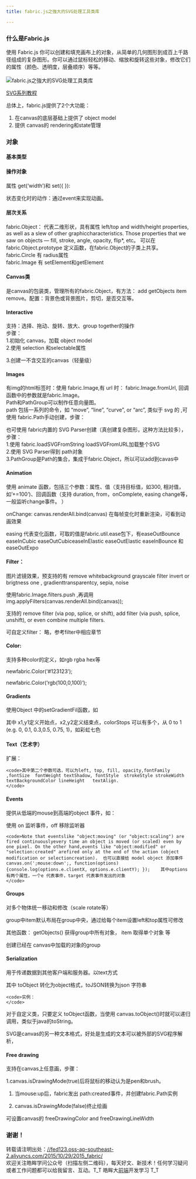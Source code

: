 ```yaml
---
title: fabric.js之強大的SVG处理工具类库

---
```


### [][1]什么是Fabric.js

使用 Fabric.js 你可以创建和填充画布上的对象，从简单的几何图形到成百上千路径组成的复杂图形。你可以通过鼠标轻松的移动、缩放和旋转这些对象，修改它们的属性（颜色、透明度，层叠顺序）等等。  
<a></a>  
![fabric.js之強大的SVG处理工具类库][2]

<a href="//fed123.oss-ap-southeast-2.aliyuncs.com/2015/11/05/2015_svg_learn/" target="_blank" rel="external">SVG系列教程</a>

总体上，fabric.js提供了2个大功能：

  1. 在canvas的底层基础上提供了 object model
  2. 提供 canvas的 rendering和state管理

### [][3]对象

#### [][4]基本类型

#### [][5]操作对象

属性 get(‘width’)和 set({ }):

状态变化时的动作：通过event来实现动画。

#### [][6]层次关系

fabric.Object： 代表二维形状，具有属性 left/top and width/height properties, as well as a slew of other graphiccharacteristics. Those properties that we saw on objects — fill, stroke, angle, opacity, flip*, etc。 可以在fabric.Object.prototype 定义函数，在fabric.Object的子类上共享。  
fabric.Circle 有 radius属性  
fabric.Image 有 setElement和getElement

#### [][7]Canvas类

是canvas的包装类，管理所有的fabric.Object，有方法： add getObjects item remove。配置：背景色或背景图片，剪切，是否交互等。

#### [][8]Interactive

支持：选择、拖动、旋转、放大、group together的操作  
步骤：  
1.初始化 canvas，加载 object model  
2.使用 selection 和selectable属性

3.创建一不含交互的canvas（轻量级）

#### [][9]Images

有img的html标签时：使用 fabric.Image,有 url 时： fabric.Image.fromUrl, 回调函数中的参数就是fabric.Image。  
Path和PathGroup可以制作任意向量图。  
path 包括一系列的命令，如 “move”, “line”, “curve”, or “arc”, 类似于 svg 的<path></path> ,可使用 fabric.Path手动创建，步骤：

也可使用 fabric内置的 SVG Parser创建（真创建复杂图形，这种方法比较多），步骤：  
1.使用 fabric.loadSVGFromString loadSVGFromURL加载整个SVG  
2.使用 SVG Parser得到 path对象  
3.PathGroup是Path的集合，集成于fabric.Object，所以可以add到cavas中

#### [][10]Animation

使用 animate 函数，包括三个参数：属性、值（支持目标值，如300, 相对值，如’+=100’)、回调函数（支持 duration, from，onComplete, easing change等，一般监听change事件。 ）

onChange: canvas.renderAll.bind(canvas) 在每帧变化时重新渲染，可看到动画效果

easing 代表变化函数，可取的值是fabric.util.ease包下，有easeOutBounce easeInCubic easeOutCubiceaseInElastic easeOutElastic easeInBounce 和easeOutExpo

#### [][11]Filter：

图片滤镜效果，预支持的有 remove whitebackground grayscale filter invert or brigtness one , gradienttransparentcy, sepia, noise

使用fabric.Image.filters.push ,再调用 img.applyFilters(canvas.renderAll.bind(canvas));

支持的 remove filter (via pop, splice, or shift), add filter (via push, splice, unshift), or even combine multiple filters.

可自定义filter： 略，参考filter中相应章节

#### [][12]Color:

支持多种color的定义，如rgb rgba hex等

newfabric.Color(‘#123123’);

newfabric.Color(‘rgb(100,0,100)’);

#### Gradients  

使用Object 中的setGradientFil函数，如

其中 x1,y1定义开始点，x2,y2定义结束点，colorStops 可以有多个，从 0 to 1 (e.g. 0, 0.1, 0.3,0.5, 0.75, 1)，如彩虹七色

#### Text（艺术字）  

扩展：

    <code>其中第二个参数可选，可以为left, top, fill, opacity,fontFamily ,fontSize  fontWeight textShadow, fontStyle  strokeStyle strokeWidth textBackgroundColor lineHeight   textAlign. 
    </code>

#### [][13]Events

提供从低端的mouse到高端的object 事件，如：

使用 on 监听事件，off 移除监听器

    <code>Note that eventslike "object:moving" (or "object:scaling") are fired continuouslyevery time an object is moved (or scaled) even by one pixel. On the other hand,events like "object:modified" or "selection:created" arefired only at the end of the action (object modification or selectioncreation).  也可以直接给 model object 添加事件  canvas.on(';mouse:down';, function(options){console.log(options.e.clientX, options.e.clientY); });    其中options有两个属性，一个e 代表事件，target 代表事件发出的对象 
    </code>

#### [][14]Groups

对多个物体统一移动和修改（scale rotate等）

group中item默认布局在group中央，通过给每个item设置left和top属性可修改

其他函数： getObjects() 获得group中所有对象， item 取得单个对象 等

创建已经在 canvas中加载的对象的group

#### [][15]Serialization

用于传递数据到其他客户端和服务器。以text方式

其中 toObject 转化为object格式，toJSON转换为json 字符串

    <code>实例： 
    </code>

对于自定义类，只要定义 toObject函数，当使用 canvas.toObject()时就可以递归调用，类似于java的toString。

SVG是canvas的另一种文本格式，好处是生成的文本可以被外部的SVG程序解析，

#### Free drawing  

支持在canvas上任意画，步骤：

1.canvas.isDrawingMode(true)后将鼠标的移动认为是pen和brush。

  1. 当mouse:up后，fabric发出 path:created事件，并创建fabric.Path实例

  2. canvas.isDrawingMode(false)终止绘画

可设置canvas的 freeDrawingColor and freeDrawingLineWidth

### [][16]谢谢！

转载请注明出处：<a href="//fed123.oss-ap-southeast-2.aliyuncs.com/2015/10/29/2015_fabric/" target="_blank" rel="external">//fed123.oss-ap-southeast-2.aliyuncs.com/2015/10/29/2015_fabric/</a>  
欢迎关注皓眸学问公众号（扫描左侧二维码），每天好文、新技术！任何学习疑问或者工作问题都可以给我留言、互动。T\_T 皓眸大[前端](https://www.w3cdoc.com)开发学习 T\_T

 [1]: //fed123.oss-ap-southeast-2.aliyuncs.com/2015/10/29/2015_fabric/#什么是Fabric-js "什么是Fabric.js"
 [2]: //fed123.oss-ap-southeast-2.aliyuncs.com/wp-content/uploads/2017/08/fabric.png
 [3]: //fed123.oss-ap-southeast-2.aliyuncs.com/2015/10/29/2015_fabric/#对象 "对象"
 [4]: //fed123.oss-ap-southeast-2.aliyuncs.com/2015/10/29/2015_fabric/#基本类型 "基本类型"
 [5]: //fed123.oss-ap-southeast-2.aliyuncs.com/2015/10/29/2015_fabric/#操作对象 "操作对象"
 [6]: //fed123.oss-ap-southeast-2.aliyuncs.com/2015/10/29/2015_fabric/#层次关系 "层次关系"
 [7]: //fed123.oss-ap-southeast-2.aliyuncs.com/2015/10/29/2015_fabric/#Canvas类 "Canvas类"
 [8]: //fed123.oss-ap-southeast-2.aliyuncs.com/2015/10/29/2015_fabric/#Interactive "Interactive"
 [9]: //fed123.oss-ap-southeast-2.aliyuncs.com/2015/10/29/2015_fabric/#Images "Images"
 [10]: //fed123.oss-ap-southeast-2.aliyuncs.com/2015/10/29/2015_fabric/#Animation "Animation"
 [11]: //fed123.oss-ap-southeast-2.aliyuncs.com/2015/10/29/2015_fabric/#Filter： "Filter："
 [12]: //fed123.oss-ap-southeast-2.aliyuncs.com/2015/10/29/2015_fabric/#Color "Color:"
 [13]: //fed123.oss-ap-southeast-2.aliyuncs.com/2015/10/29/2015_fabric/#Events "Events"
 [14]: //fed123.oss-ap-southeast-2.aliyuncs.com/2015/10/29/2015_fabric/#Groups "Groups"
 [15]: //fed123.oss-ap-southeast-2.aliyuncs.com/2015/10/29/2015_fabric/#Serialization "Serialization"
 [16]: //fed123.oss-ap-southeast-2.aliyuncs.com/2015/10/29/2015_fabric/#谢谢！ "谢谢！"

